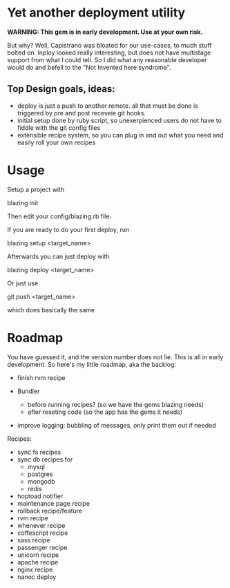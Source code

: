 Yet another deployment utility
==============================

**WARNING: This gem is in early development. Use at your own risk.**

But why? Well, Capistrano was bloated for our use-cases, to much stuff bolted on. Inploy looked really interesting, but does not have multistage support from what I could tell. So I did what any reasonable developer would do and befell to the "Not Invented here syndrome".

Top Design goals, ideas:
------------------------

  * deploy is just a push to another remote. all that must be done is triggered by pre and post receveie git hooks.
  * initial setup done by ruby script, so unexerpienced users do not
    have to fiddle with the git config files
  * extensible recipe system, so you can plug in and out what you need and easily roll your own recipes

Usage
=====

Setup a project with

 blazing init

Then edit your config/blazing.rb file.

If you are ready to do your first deploy, run 

 blazing setup <target_name>

Afterwards you can just deploy with

  blazing deploy <target_name>

Or just use

  git push <target_name>

which does basically the same

Roadmap
=======

You have guessed it, and the version number does not lie. This is all in early development. So here's my little roadmap, aka the backlog:

  * finish rvm recipe

  * Bundler
    * before running recipes? (so we have the gems blazing needs)
    * after reseting code (so the app has the gems it needs)

  * improve logging: bubbling of messages, only print them out if needed

Recipes:

  * sync fs recipes
  * sync db recipes for
    * mysql
    * postgres
    * mongodb
    * redis
  * hoptoad notifier
  * maintenance page recipe
  * rollback recipe/feature
  * rvm recipe
  * whenever recipe
  * coffescript recipe
  * sass recipe
  * passenger recipe
  * unicorn recipe
  * apache recipe
  * nginx recipe
  * nanoc deploy
